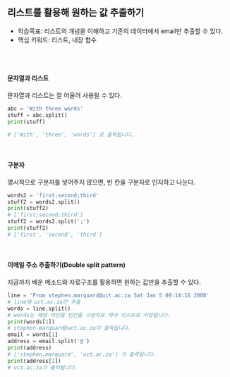 ## 리스트를 활용해 원하는 값 추출하기

- 학습목표: 리스트의 개념을 이해하고 기존의 데이터에서 email만 추출할 수 있다.
- 핵심 키워드: 리스트, 내장 함수

<br></br>

#### 문자열과 리스트

문자열과 리스트는 잘 어울려 사용될 수 있다.

```python
abc = 'With three words'
stuff = abc.split()
print(stuff)

# ['With', 'three', 'words'] 로 출력됩니다.
```

<br/>

#### 구분자

명시적으로 구분자를 넣어주지 않으면, 빈 칸을 구분자로 인지하고 나눈다.

```python
words2 = 'first;second;third'
stuff2 = words2.split()
print(stuff2)
# ['first;second;third']
stuff2 = words2.split(';')
print(stuff2)
# ['first', 'second', 'third']
```

<br/>

#### 이메일 주소 추출하기(Double split pattern)

지금까지 배운 메소드와 자료구조를 활용하면 원하는 값만을 추출할 수 있다.

```python
line = 'From stephen.marquard@uct.ac.za Sat Jan 5 09:14:16 2008'
# line에 uct.ac.za만 추출
words = line.split()
# words는 해당 라인을 빈칸을 구분자로 하여 리스트로 저장됩니다.
print(words[1])
# stephen.marquard@uct.ac.za이 출력됩니다.
email = words[1]
address = email.split('@')
print(address)
# ['stephen.marquard', 'uct.ac.za'] 가 출력됩니다.
print(address[1])
# uct.ac.za가 출력됩니다.
```